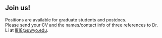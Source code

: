 ## **Join us!**

Positions are available for graduate students and postdocs.  
Please send your CV and the names/contact info of three references to Dr. Li at
[lli18@uwyo.edu](mailto:lli18@uwyo.edu).

